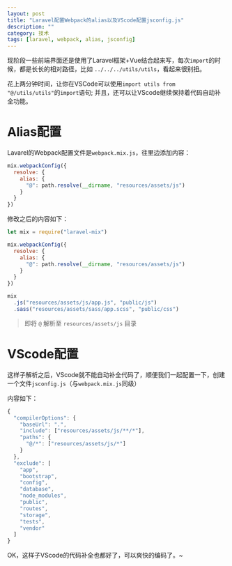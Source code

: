 ```yaml
---
layout: post
title: "Laravel配置Webpack的alias以及VScode配置jsconfig.js"
description: ""
category: 技术
tags: [laravel, webpack, alias, jsconfig]
---
```


现阶段一些前端界面还是使用了Laravel框架+Vue结合起来写，每次`import`的时候，都是长长的相对路径，比如 `../../../utils/utils`，看起来很别扭。

花上两分钟时间，让你在VSCode可以使用`import utils from "@/utils/utils"`的`import`语句; 并且，还可以让VScode继续保持着代码自动补全功能。

<!-- more -->

# Alias配置

Lavarel的Webpack配置文件是`webpack.mix.js`，往里边添加内容：

```js
mix.webpackConfig({
  resolve: {
    alias: {
      "@": path.resolve(__dirname, "resources/assets/js")
    }
  }
})
```

修改之后的内容如下：


```js
let mix = require("laravel-mix")

mix.webpackConfig({
  resolve: {
    alias: {
      "@": path.resolve(__dirname, "resources/assets/js")
    }
  }
})

mix
  .js("resources/assets/js/app.js", "public/js")
  .sass("resources/assets/sass/app.scss", "public/css")

```

> 即将 `@` 解析至 `resources/assets/js` 目录

# VScode配置

这样子解析之后，VScode就不能自动补全代码了，顺便我们一起配置一下，创建一个文件`jsconfig.js`（与`webpack.mix.js`同级）

内容如下：

```js
{
  "compilerOptions": {
    "baseUrl": ".",
    "include": ["resources/assets/js/**/*"],
    "paths": {
      "@/*": ["resources/assets/js/*"]
    }
  },
  "exclude": [
    "app",
    "bootstrap",
    "config",
    "database",
    "node_modules",
    "public",
    "routes",
    "storage",
    "tests",
    "vendor"
  ]
}
```

OK，这样子VScode的代码补全也都好了，可以爽快的编码了。~